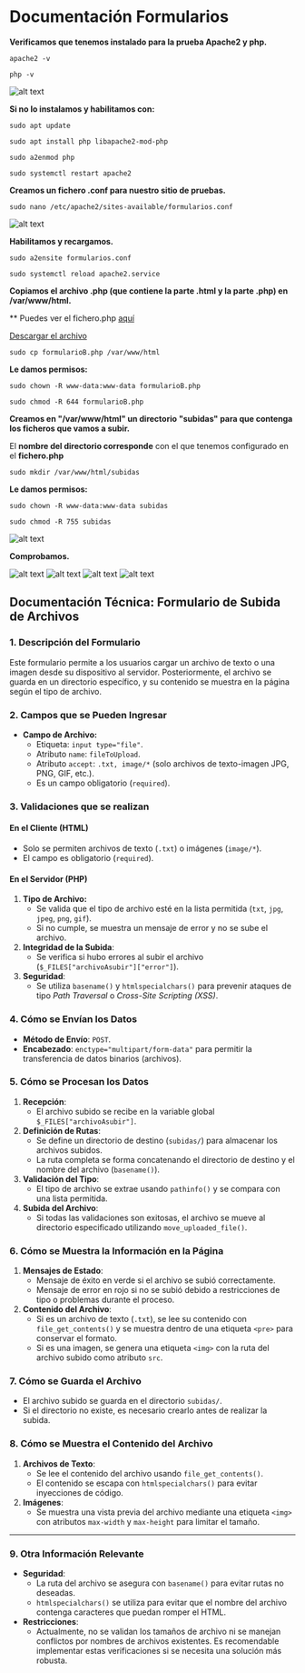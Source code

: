 # Documentación Formularios

**Verificamos que tenemos instalado para la prueba Apache2 y php.**

`apache2 -v`

`php -v`

![alt text](image.png)

**Si no lo instalamos  y habilitamos con:**

`sudo apt update`

`sudo apt install php libapache2-mod-php`

`sudo a2enmod php`

`sudo systemctl restart apache2`

**Creamos un fichero .conf para nuestro sitio de pruebas.**

`sudo nano /etc/apache2/sites-available/formularios.conf`

![alt text](image-2.png)

**Habilitamos y recargamos.**

`sudo a2ensite formularios.conf`

`sudo systemctl reload apache2.service`

**Copiamos el archivo .php (que contiene la parte .html y la parte .php) en /var/www/html.**

** Puedes ver el fichero.php [aquí](FormularioB.md)

[Descargar el archivo](./FormularioB.php)

`sudo cp formularioB.php /var/www/html`

**Le damos permisos:**

`sudo chown -R www-data:www-data formularioB.php`

`sudo chmod -R 644 formularioB.php`

**Creamos en "/var/www/html" un directorio "subidas" para que contenga los ficheros que vamos a subir.**

El **nombre del directorio corresponde** con el que tenemos configurado en el **fichero.php**

`sudo mkdir /var/www/html/subidas`

**Le damos permisos:**

`sudo chown -R www-data:www-data subidas`

`sudo chmod -R 755 subidas`

![alt text](image-1.png)

**Comprobamos.**

![alt text](image-3.png)
![alt text](image-4.png)
![alt text](image-5.png)
![alt text](image-6.png)

## Documentación Técnica: Formulario de Subida de Archivos

### 1. Descripción del Formulario

Este formulario permite a los usuarios cargar un archivo de texto o una imagen desde su dispositivo al servidor. Posteriormente, el archivo se guarda en un directorio específico, y su contenido se muestra en la página según el tipo de archivo.

### 2. Campos que se Pueden Ingresar

- **Campo de Archivo:**
  - Etiqueta: `input type="file"`.
  - Atributo `name`: `fileToUpload`.
  - Atributo `accept`: `.txt, image/*` (solo archivos de texto-imagen JPG, PNG, GIF, etc.).
  - Es un campo obligatorio (`required`).

### 3. Validaciones que se realizan

#### En el Cliente (HTML)

- Solo se permiten archivos de texto (`.txt`) o imágenes (`image/*`).
- El campo es obligatorio (`required`).

#### En el Servidor (PHP)

1. **Tipo de Archivo:**
   - Se valida que el tipo de archivo esté en la lista permitida (`txt`, `jpg`, `jpeg`, `png`, `gif`).
   - Si no cumple, se muestra un mensaje de error y no se sube el archivo.
2. **Integridad de la Subida**:
   - Se verifica si hubo errores al subir el archivo (`$_FILES["archivoAsubir"]["error"]`).
3. **Seguridad**:
   - Se utiliza `basename()` y `htmlspecialchars()` para prevenir ataques de tipo *Path Traversal* o *Cross-Site Scripting (XSS)*.

### 4. Cómo se Envían los Datos

- **Método de Envío**: `POST`.
- **Encabezado**: `enctype="multipart/form-data"` para permitir la transferencia de datos binarios (archivos).

### 5. Cómo se Procesan los Datos

1. **Recepción**:
   - El archivo subido se recibe en la variable global `$_FILES["archivoAsubir"]`.
2. **Definición de Rutas**:
   - Se define un directorio de destino (`subidas/`) para almacenar los archivos subidos.
   - La ruta completa se forma concatenando el directorio de destino y el nombre del archivo (`basename()`).
3. **Validación del Tipo**:
   - El tipo de archivo se extrae usando `pathinfo()` y se compara con una lista permitida.
4. **Subida del Archivo**:
   - Si todas las validaciones son exitosas, el archivo se mueve al directorio especificado utilizando `move_uploaded_file()`.

### 6. Cómo se Muestra la Información en la Página

1. **Mensajes de Estado**:
   - Mensaje de éxito en verde si el archivo se subió correctamente.
   - Mensaje de error en rojo si no se subió debido a restricciones de tipo o problemas durante el proceso.
2. **Contenido del Archivo**:
   - Si es un archivo de texto (`.txt`), se lee su contenido con `file_get_contents()` y se muestra dentro de una etiqueta `<pre>` para conservar el formato.
   - Si es una imagen, se genera una etiqueta `<img>` con la ruta del archivo subido como atributo `src`.

### 7. Cómo se Guarda el Archivo

- El archivo subido se guarda en el directorio `subidas/`.
- Si el directorio no existe, es necesario crearlo antes de realizar la subida.

### 8. Cómo se Muestra el Contenido del Archivo

1. **Archivos de Texto**:
   - Se lee el contenido del archivo usando `file_get_contents()`.
   - El contenido se escapa con `htmlspecialchars()` para evitar inyecciones de código.
2. **Imágenes**:
   - Se muestra una vista previa del archivo mediante una etiqueta `<img>` con atributos `max-width` y `max-height` para limitar el tamaño.

---

### 9. Otra Información Relevante

- **Seguridad**:
  - La ruta del archivo se asegura con `basename()` para evitar rutas no deseadas.
  - `htmlspecialchars()` se utiliza para evitar que el nombre del archivo contenga caracteres que puedan romper el HTML.
- **Restricciones**:
  - Actualmente, no se validan los tamaños de archivo ni se manejan conflictos por nombres de archivos existentes. Es recomendable implementar estas verificaciones si se necesita una solución más robusta.
